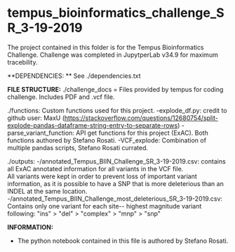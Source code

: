 # tempus_bioinformatics_challenge_SR_3-19-2019

The project contained in this folder is for the Tempus Bioinformatics Challenge.  Challenge was completed in JupytperLab v34.9 for maximum tracebility.

**DEPENDENCIES: **
See ./dependencies.txt

**FILE STRUCTURE:**
./challenge_docs = Files provided by tempus for coding challenge. Includes PDF and .vcf file.

./functions: Custom functions used for this project.
    -explode_df.py: credit to github user: MaxU (https://stackoverflow.com/questions/12680754/split-explode-pandas-dataframe-string-entry-to-separate-rows)
    -parse_variant_function: API get functions for this project (ExAC).  Both functions authored by Stefano Rosati.
    -VCF_explode: Combination of multiple pandas scripts, Stefano Rosati currated.  
    
./outputs:
    -/annotated_Tempus_BIIN_Challenge_SR_3-19-2019.csv: contains all ExAC annotated information for all variants in the VCF file.  
    All variants were kept in order to prevent loss of important variant information, as it is possible to have a SNP that is more
    deleterious than an INDEL at the same location.
    -/annotated_Tempus_BIIN_Challenge_most_deleterious_SR_3-19-2019.csv: Contains only one variant for 
    each site-- highest magnitude variant following: "ins" > "del" > "complex" > "mnp" > "snp"
    
**INFORMATION:**
- The python notebook contained in this file is authored by Stefano Rosati. 
